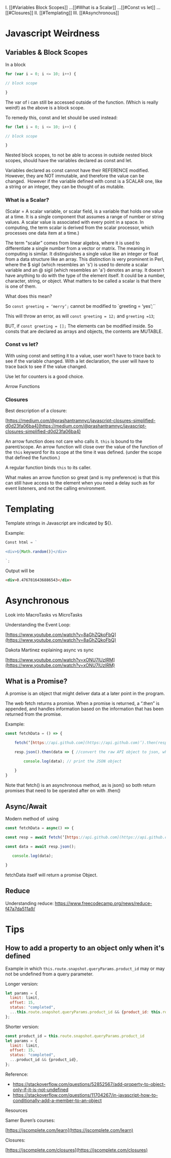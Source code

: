 I. [[#Variables Block Scopes]]
...[[#What is a Scalar]]
...[[#Const vs let]]
...[[#Closures]]
II. [[#Templating]]
III. [[#Asynchronous]]

# Javascript Weirdness

## Variables & Block Scopes

In a block

```js
for (var i = 0; i <= 10; i++) {

// block scope

}
```

The var of i can still be accessed outside of the function. (Which is really weird!) as the above is a block scope.

To remedy this, const and let should be used instead:

```js
for (let i = 0; i <= 10; i++) {

// block scope

}
```

Nested block scopes, to not be able to access in outside nested block scopes, should have the variables declared as const and let.

Variables declared as const cannot have their REFERENCE modified. However, they are NOT immutable, and therefore the value can be changed.  However if the variable defined with const is a SCALAR one, like a string or an integer, they can be thought of as mutable.

### What is a Scalar?

(Scalar = A scalar variable, or scalar field, is a variable that holds one value at a time. It is a single component that assumes a range of number or string values. A scalar value is associated with every point in a space. In computing, the term scalar is derived from the scalar processor, which processes one data item at a time.)

The term "scalar" comes from linear algebra, where it is used to differentiate a single number from a vector or matrix. The meaning in computing is similar. It distinguishes a single value like an integer or float from a data structure like an array. This distinction is very prominent in Perl, where the $ sigil (which resembles an 's') is used to denote a scalar variable and an @ sigil (which resembles an 'a') denotes an array. It doesn't have anything to do with the type of the element itself. It could be a number, character, string, or object. What matters to be called a scalar is that there is one of them.

What does this mean?

So `const greeting = ‘merry’;` cannot be modified to `greeting = ‘yes’;``

This will throw an error, as will `const greeting = 12;` and `greeting =13`;

BUT, if `const greeting = [];` The elements can be modified inside. So consts that are declared as arrays and objects, the contents are MUTABLE.

### Const vs let?

With using const and setting it to a value, user won’t have to trace back to see if the variable changed. With a let declaration, the user will have to trace back to see if the value changed.

Use let for counters is a good choice.

Arrow Functions

### Closures

Best description of a closure:

[https://medium.com/@prashantramnyc/javascript-closures-simplified-d0d23fa06ba4](https://medium.com/@prashantramnyc/javascript-closures-simplified-d0d23fa06ba4)

An arrow function does not care who calls it. `this` is bound to the parent/scope. An arrow function will close over the value of the function of the `this` keyword for its scope at the time it was defined. (under the scope that defined the function.)

A regular function binds `this` to its caller.

What makes an arrow function so great (and is my preference) is that this can still have access to the element when you need a delay such as for event listeners, and not the calling environment.

# Templating

Template strings in Javascript are indicated by ${}.

Example:

```js
Const html = `

<div>${Math.random()}</div>

`;
```

Output will be

```html
<div>0.4767816436886543</div>
```

# Asynchronous

Look into MacroTasks vs MicroTasks

Understanding the Event Loop:

[https://www.youtube.com/watch?v=8aGhZQkoFbQ](https://www.youtube.com/watch?v=8aGhZQkoFbQ)

Dakota Martinez explaining async vs sync

[https://www.youtube.com/watch?v=xONU7lUzIRM](https://www.youtube.com/watch?v=xONU7lUzIRM)

## What is a Promise?

A promise is an object that might deliver data at a later point in the program.

The web fetch returns a promise. When a promise is returned, a “.then” is appended, and handles information based on the information that has been returned from the promise.

Example:

```js
const fetchData = () => {

    fetch(‘[https://api.github.com](https://api.github.com)’).then(resp => { // returns the raw API object

    resp.json().then(data => { //convert the raw API object to json, which then returns the data in JSON format

        console.log(data); // print the JSON object

    }
}
```

Note that fetch() is an asynchronous method, as is json() so both return promises that need to be operated after on with .then()

## Async/Await

Modern method of  using

```js
const fetchData = async() => {

const resp = await fetch(‘[https://api.github.com](https://api.github.com)’);

const data = await resp.json();

   console.log(data);

}
```

fetchData itself will return a promise Object.

## Reduce

Understanding reduce:
https://www.freecodecamp.org/news/reduce-f47a7da511a9/

# Tips
## How to add a property to an object only when it's defined

Example in which `this.route.snapshot.queryParams.product_id` may or may not be undefined from a query parameter.

Longer version:
```javascript
let params = {
  limit: limit,
  offset: 15,
  status: "completed",
  ...this.route.snapshot.queryParams.product_id && {product_id: this.route.snapshot.queryParams.product_id},
};
```

Shorter version:
```javascript
const product_id = this.route.snapshot.queryParams.product_id
let params = {
  limit: limit,
  offset: 15,
  status: "completed",
  ...product_id && {product_id},
};
```

Reference: 
- https://stackoverflow.com/questions/52852567/add-property-to-object-only-if-it-is-not-undefined
- https://stackoverflow.com/questions/11704267/in-javascript-how-to-conditionally-add-a-member-to-an-object

Resources

Samer Buren’s courses:

[https://jscomplete.com/learn](https://jscomplete.com/learn)

Closures:

[https://jscomplete.com/closures](https://jscomplete.com/closures)
